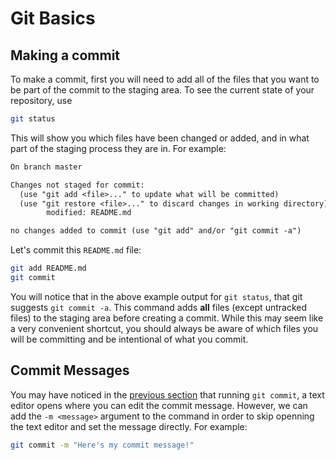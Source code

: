 # Git Basics

## Making a commit

To make a commit, first you will need to add all of the files that you want to
be part of the commit to the staging area. To see the current state of your
repository, use

```bash
git status
```

This will show you which files have been changed or added, and in what part of the
staging process they are in. For example:

```txt
On branch master

Changes not staged for commit:
  (use "git add <file>..." to update what will be committed)
  (use "git restore <file>..." to discard changes in working directory)
        modified: README.md

no changes added to commit (use "git add" and/or "git commit -a")
```

Let's commit this `README.md` file:

```bash
git add README.md
git commit
```

You will notice that in the above example output for `git status`, that git
suggests `git commit -a`. This command adds **all** files (except untracked files)
to the staging area before creating a commit. While this may seem like a very
convenient shortcut, you should always be aware of which files you will be
committing and be intentional of what you commit.

## Commit Messages

You may have noticed in the [previous section](#making-a-commit) that running
`git commit`, a text editor opens where you can edit the commit message. However,
we can add the `-m <message>` argument to the command in order to skip openning
the text editor and set the message directly. For example:

```bash
git commit -m "Here's my commit message!"
```
